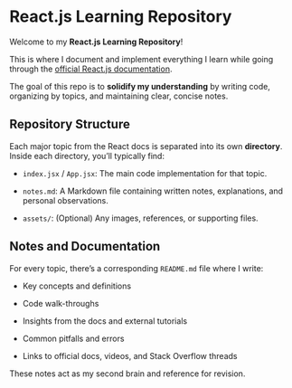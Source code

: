 # React.js Learning Repository

Welcome to my **React.js Learning Repository**!  

This is where I document and implement everything I learn while going through the [official React.js documentation](https://react.dev/).  

The goal of this repo is to **solidify my understanding** by writing code, organizing by topics, and maintaining clear, concise notes.

## Repository Structure

Each major topic from the React docs is separated into its own **directory**. Inside each directory, you’ll typically find:

- `index.jsx` / `App.jsx`: The main code implementation for that topic.

- `notes.md`: A Markdown file containing written notes, explanations, and personal observations.

- `assets/`: (Optional) Any images, references, or supporting files.

## Notes and Documentation

For every topic, there’s a corresponding `README.md` file where I write:

- Key concepts and definitions

- Code walk-throughs

- Insights from the docs and external tutorials

- Common pitfalls and errors

- Links to official docs, videos, and Stack Overflow threads

These notes act as my second brain and reference for revision.